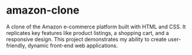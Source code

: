 # amazon-clone
A clone of the Amazon e-commerce platform built with HTML and CSS. It replicates key features like product listings, a shopping cart, and a responsive design. This project demonstrates my ability to create user-friendly, dynamic front-end web applications.
